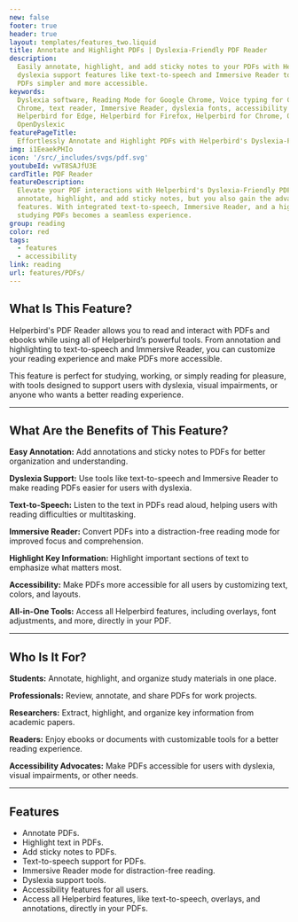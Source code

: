 ```yaml
---
new: false
footer: true
header: true
layout: templates/features_two.liquid
title: Annotate and Highlight PDFs | Dyslexia-Friendly PDF Reader
description:
  Easily annotate, highlight, and add sticky notes to your PDFs with Helperbird's PDF Reader. Enjoy
  dyslexia support features like text-to-speech and Immersive Reader to make reading and studying
  PDFs simpler and more accessible.
keywords:
  Dyslexia software, Reading Mode for Google Chrome, Voice typing for Chrome, Text to speech for
  Chrome, text reader, Immersive Reader, dyslexia fonts, accessibility software, dyslexia software,
  Helperbird for Edge, Helperbird for Firefox, Helperbird for Chrome, Opendyslexic for Chrome,
  OpenDyslexic
featurePageTitle:
  Effortlessly Annotate and Highlight PDFs with Helperbird's Dyslexia-Friendly PDF Reader
img: i1EeaekPHIo
icon: '/src/_includes/svgs/pdf.svg'
youtubeId: vwT8SAJfU3E
cardTitle: PDF Reader
featureDescription:
  Elevate your PDF interactions with Helperbird's Dyslexia-Friendly PDF Reader. Not only can you
  annotate, highlight, and add sticky notes, but you also gain the advantage of dyslexia support
  features. With integrated text-to-speech, Immersive Reader, and a highlighter tool, navigating and
  studying PDFs becomes a seamless experience.
group: reading
color: red
tags:
  - features
  - accessibility
link: reading
url: features/PDFs/
---
```




## What Is This Feature?

Helperbird's PDF Reader allows you to read and interact with PDFs and ebooks while using all of Helperbird’s powerful tools. From annotation and highlighting to text-to-speech and Immersive Reader, you can customize your reading experience and make PDFs more accessible.

This feature is perfect for studying, working, or simply reading for pleasure, with tools designed to support users with dyslexia, visual impairments, or anyone who wants a better reading experience.

---

## What Are the Benefits of This Feature?


**Easy Annotation:** Add annotations and sticky notes to PDFs for better organization and understanding.  

**Dyslexia Support:** Use tools like text-to-speech and Immersive Reader to make reading PDFs easier for users with dyslexia.  

**Text-to-Speech:** Listen to the text in PDFs read aloud, helping users with reading difficulties or multitasking.  

**Immersive Reader:** Convert PDFs into a distraction-free reading mode for improved focus and comprehension.  

**Highlight Key Information:** Highlight important sections of text to emphasize what matters most.  

**Accessibility:** Make PDFs more accessible for all users by customizing text, colors, and layouts.  

**All-in-One Tools:** Access all Helperbird features, including overlays, font adjustments, and more, directly in your PDF.

---

## Who Is It For?


**Students:** Annotate, highlight, and organize study materials in one place.  

**Professionals:** Review, annotate, and share PDFs for work projects.  

**Researchers:** Extract, highlight, and organize key information from academic papers.  

**Readers:** Enjoy ebooks or documents with customizable tools for a better reading experience.  

**Accessibility Advocates:** Make PDFs accessible for users with dyslexia, visual impairments, or other needs.

---

## Features

- Annotate PDFs.  
- Highlight text in PDFs.  
- Add sticky notes to PDFs.  
- Text-to-speech support for PDFs.  
- Immersive Reader mode for distraction-free reading.  
- Dyslexia support tools.  
- Accessibility features for all users.  
- Access all Helperbird features, like text-to-speech, overlays, and annotations, directly in your PDFs.  
